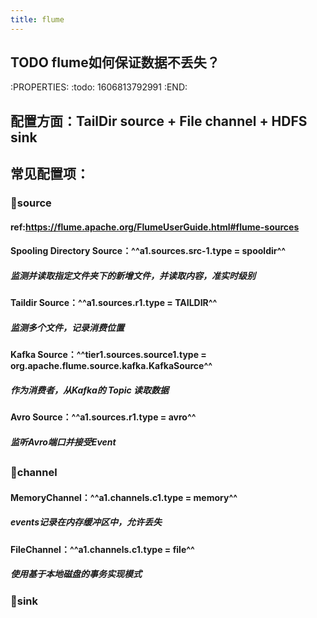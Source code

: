 ```yaml
---
title: flume
---
```


## TODO flume如何保证数据不丢失？
:PROPERTIES:
:todo: 1606813792991
:END:
## 配置方面：TailDir source + File channel + HDFS sink
## 常见配置项：
### 🌌**source**
#### ref:https://flume.apache.org/FlumeUserGuide.html#flume-sources
#### **Spooling Directory Source**：^^a1.sources.src-1.type = spooldir^^
##### 监测并读取指定文件夹下的新增文件，并读取内容，准实时级别
#### **Taildir Source**：^^a1.sources.r1.type = TAILDIR^^
##### 监测多个文件，记录消费位置
#### **Kafka Source**：^^tier1.sources.source1.type = org.apache.flume.source.kafka.KafkaSource^^
##### 作为消费者，从Kafka的 **Topic** 读取数据
#### **Avro Source**：^^a1.sources.r1.type = avro^^
##### 监听Avro端口并接受Event
##
### 🌌**channel**
#### **MemoryChannel**：^^a1.channels.c1.type = memory^^
##### events记录在内存缓冲区中，允许丢失
#### **FileChannel**：^^a1.channels.c1.type = file^^
##### 使用基于本地磁盘的事务实现模式
###
### 🌌**sink**
####
##
